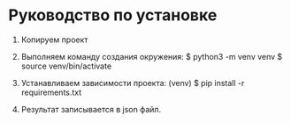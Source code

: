 # Руководство по установке

1. Копируем проект
2. Выполняем команду создания окружения:
   $ python3 -m venv venv
   $ source venv/bin/activate
3. Устанавливаем зависимости проекта:
   (venv) $ pip install -r requirements.txt

4. Результат записывается в json файл.
